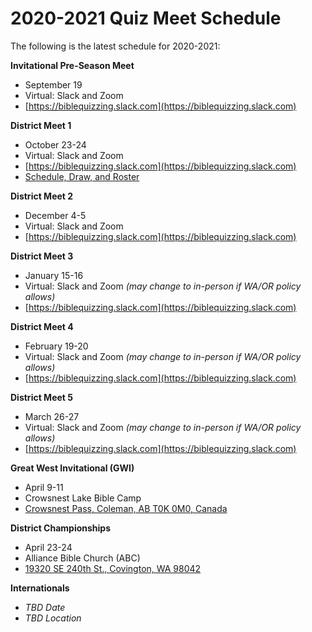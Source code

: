 # 2020-2021 Quiz Meet Schedule

The following is the latest schedule for 2020-2021:

**Invitational Pre-Season Meet**

- September 19
- Virtual: Slack and Zoom
- [https://biblequizzing.slack.com](https://biblequizzing.slack.com)

**District Meet 1**

- October 23-24
- Virtual: Slack and Zoom
- [https://biblequizzing.slack.com](https://biblequizzing.slack.com)
- [Schedule, Draw, and Roster](https://docs.google.com/spreadsheets/d/1dkrvEdglKgIKKyVoWZtwGShitZ1vJ4CZ4ABCitXLrr8)

**District Meet 2**

- December 4-5
- Virtual: Slack and Zoom
- [https://biblequizzing.slack.com](https://biblequizzing.slack.com)

**District Meet 3**

- January 15-16
- Virtual: Slack and Zoom *(may change to in-person if WA/OR policy allows)*
- [https://biblequizzing.slack.com](https://biblequizzing.slack.com)

**District Meet 4**

- February 19-20
- Virtual: Slack and Zoom *(may change to in-person if WA/OR policy allows)*
- [https://biblequizzing.slack.com](https://biblequizzing.slack.com)

**District Meet 5**

- March 26-27
- Virtual: Slack and Zoom *(may change to in-person if WA/OR policy allows)*
- [https://biblequizzing.slack.com](https://biblequizzing.slack.com)

**Great West Invitational (GWI)**

- April 9-11
- Crowsnest Lake Bible Camp
- [Crowsnest Pass, Coleman, AB T0K 0M0, Canada](https://www.google.com/maps/place/Crowsnest+Pass,+Coleman,+AB+T0K+0M0,+Canada)

**District Championships**

- April 23-24
- Alliance Bible Church (ABC)
- [19320 SE 240th St., Covington, WA 98042](https://www.google.com/maps/place/19320+SE+240th+St,+Covington,+WA+98042)

**Internationals**

- *TBD Date*
- *TBD Location*
